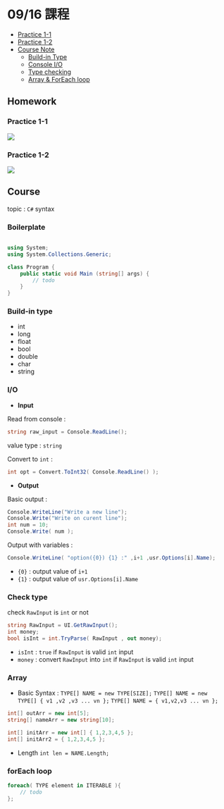 # 09/16 課程

- [Practice 1-1](#practice-1-1)
- [Practice 1-2](#practice-1-2)
- [Course Note](#boilerplate)
    - [Build-in Type](#build-in-type)
    - [Console I/O](#io)
    - [Type checking](#check-type)
    - [Array & ForEach loop](#array)

## Homework
### Practice 1-1
![](https://i.imgur.com/mknVCa0.png)

### Practice 1-2 
![](https://i.imgur.com/5LYaFcV.png)

## Course
topic : `C#` syntax

### Boilerplate

```cs

using System;
using System.Collections.Generic;

class Program {
    public static void Main (string[] args) {
        // todo 
    }
}
```
### Build-in type
- int 
- long
- float
- bool
- double 
- char
- string 

### I/O

- **Input**

Read from console : 
```cs
string raw_input = Console.ReadLine();
```
value type : `string`

Convert to `int` : 
```cs
int opt = Convert.ToInt32( Console.ReadLine() );
```

- **Output**

Basic output : 
```cs
Console.WriteLine("Write a new line");
Console.Write("Write on curent line");
int num = 10;
Console.Write( num );
```

Output with variables : 
```cs
Console.WriteLine( "option({0}) {1} :" ,i+1 ,usr.Options[i].Name);
```
- `{0}` : output value of `i+1`
- `{1}` : output value of `usr.Options[i].Name`

### Check type 

check `RawInput` is `int` or not
```cs 
string RawInput = UI.GetRawInput();
int money;
bool isInt = int.TryParse( RawInput , out money);
```
- `isInt` : `true` if `RawInput` is valid `int` input
- `money` : convert `RawInput` into `int` if `RawInput` is valid `int` input

### Array 

- Basic Syntax :
`TYPE[] NAME = new TYPE[SIZE];`
`TYPE[] NAME = new TYPE[] { v1 ,v2 ,v3 ... vn };`
`TYPE[] NAME = { v1,v2,v3 ... vn };`
```cs
int[] outArr = new int[5];
string[] nameArr = new string[10];

int[] initArr = new int[] { 1,2,3,4,5 };
int[] initArr2 = { 1,2,3,4,5 };
```

- Length
`int len = NAME.Length;`

### forEach loop 
```cs
foreach( TYPE element in ITERABLE ){
    // todo 
};
```


